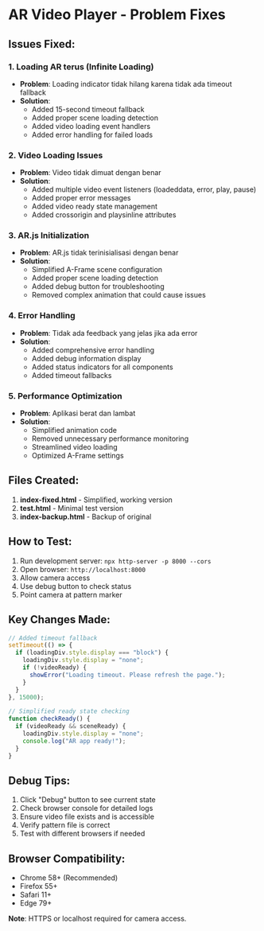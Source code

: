 # AR Video Player - Problem Fixes

## Issues Fixed:

### 1. **Loading AR terus (Infinite Loading)**

- **Problem**: Loading indicator tidak hilang karena tidak ada timeout fallback
- **Solution**:
  - Added 15-second timeout fallback
  - Added proper scene loading detection
  - Added video loading event handlers
  - Added error handling for failed loads

### 2. **Video Loading Issues**

- **Problem**: Video tidak dimuat dengan benar
- **Solution**:
  - Added multiple video event listeners (loadeddata, error, play, pause)
  - Added proper error messages
  - Added video ready state management
  - Added crossorigin and playsinline attributes

### 3. **AR.js Initialization**

- **Problem**: AR.js tidak terinisialisasi dengan benar
- **Solution**:
  - Simplified A-Frame scene configuration
  - Added proper scene loading detection
  - Added debug button for troubleshooting
  - Removed complex animation that could cause issues

### 4. **Error Handling**

- **Problem**: Tidak ada feedback yang jelas jika ada error
- **Solution**:
  - Added comprehensive error handling
  - Added debug information display
  - Added status indicators for all components
  - Added timeout fallbacks

### 5. **Performance Optimization**

- **Problem**: Aplikasi berat dan lambat
- **Solution**:
  - Simplified animation code
  - Removed unnecessary performance monitoring
  - Streamlined video loading
  - Optimized A-Frame settings

## Files Created:

1. **index-fixed.html** - Simplified, working version
2. **test.html** - Minimal test version
3. **index-backup.html** - Backup of original

## How to Test:

1. Run development server: `npx http-server -p 8000 --cors`
2. Open browser: `http://localhost:8000`
3. Allow camera access
4. Use debug button to check status
5. Point camera at pattern marker

## Key Changes Made:

```javascript
// Added timeout fallback
setTimeout(() => {
  if (loadingDiv.style.display === "block") {
    loadingDiv.style.display = "none";
    if (!videoReady) {
      showError("Loading timeout. Please refresh the page.");
    }
  }
}, 15000);

// Simplified ready state checking
function checkReady() {
  if (videoReady && sceneReady) {
    loadingDiv.style.display = "none";
    console.log("AR app ready!");
  }
}
```

## Debug Tips:

1. Click "Debug" button to see current state
2. Check browser console for detailed logs
3. Ensure video file exists and is accessible
4. Verify pattern file is correct
5. Test with different browsers if needed

## Browser Compatibility:

- Chrome 58+ (Recommended)
- Firefox 55+
- Safari 11+
- Edge 79+

**Note**: HTTPS or localhost required for camera access.
